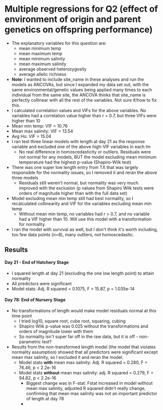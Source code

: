 # Multiple regressions for Q2 (effect of environment of origin and parent genetics on offspring performance)
- The explanatory variables for this question are:
  - mean minimum temp
  - mean maximum temp
  - mean minimum salinity
  - mean maximum salinity
  - average observed heterozygosity
  - average allelic richness
- **Note**: I wanted to include site_name in these analyses and run the models as ANCOVAs, but since I expanded my data set out, with the same environmental/genetic values being applied many times to each individual from the same site, the ANCOVA thinks that site_name is perfectly collinear with all the rest of the variables. Not sure if/how to fix this.
-  I calculated correlation values and VIFs for the above variables. No variables had a correlation value higher than r = 0.7, but three VIFs were higher than 10
  - Mean min temp: VIF = 10.76
  - Mean max salinity: VIF = 13.54
  - Avg Ho: VIF = 15.04
- I ran test three linear models with length at day 21 as the response variable and excluded one of the above high-VIF variables in each lm
  - No real difference in homoscedasticity or outliers. Residuals were not normal for any models, BUT the model excluding mean minimum temperature had the highest p-value (Shapiro-Wilk test)
- There was one super low length entry from TX that was largely responsible for the normality issues, so I removed it and reran the above three models
  - Residuals still weren't normal, but normality was very much improved with the exclusion (p values from Shapiro Wilk tests were orders of magnitude higher than with the full data set)
- Model excluding mean min temp still had best normality, so I recalculated collinearity and VIF for the variables excluding mean min temp
  - Without mean min temp, no variables had r > 0.7, and no variable had a VIF higher than 10. Will use this model with a transformation for normality.
- I ran the model with survival as well, but I don't think it's worth including, too few data points (n=8), many outliers, not homoscedastic.
  
## Results
#### Day 21 - End of Hatchery Stage
- I squared length at day 21 (excluding the one low length point) to attain normality
- All predictors were significant
- Model stats: Adj. R squared = 0.1075, F = 15.87, p = 1.035e-14
#### Day 78: End of Nursery Stage
- No transformations of length would make model residuals normal at this time point
  - I tried log10, square root, cube root, squaring, cubing
  - Shapiro Wilk p-value was 0.025 without the transformations and orders of magnitude lower with them
  - So normality isn't super far off in the raw data, but it is off - non-parametric test?
- Results from the non-transformed length model (the model that violates normality assumption) showed that all predictors were significant except mean max salinity, so I excluded it and reran the model.
  - Model stats **with** mean max salinity: Adj. R squared = 0.280, F = 76.46, p < 2.2e-16
  - Model stats **without** mean max salinity: adj. R squared = 0.279, F = 94.82, p < 2.2e-16
    - Biggest change was in F-stat: Fstat increased in model without mean max salinity, adjusted R squared didn't really change, confirming that mean max salinity was not an important predictor of length at day 78
    - 
